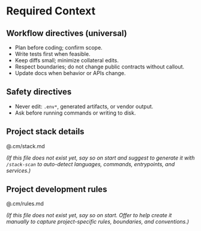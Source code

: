 # Required Context

<!-- Context Monkey v0.0.5 -->

## Workflow directives (universal)

- Plan before coding; confirm scope.
- Write tests first when feasible.
- Keep diffs small; minimize collateral edits.
- Respect boundaries; do not change public contracts without callout.
- Update docs when behavior or APIs change.

## Safety directives

- Never edit: `.env*`, generated artifacts, or vendor output.
- Ask before running commands or writing to disk.

## Project stack details

@.cm/stack.md

_(If this file does not exist yet, say so on start and suggest to generate
it with `/stack-scan` to auto-detect languages, commands, entrypoints,
and services.)_

## Project development rules

@.cm/rules.md

_(If this file does not exist yet, say so on start.
Offer to help create it manually to capture project-specific rules, boundaries, and conventions.)_
